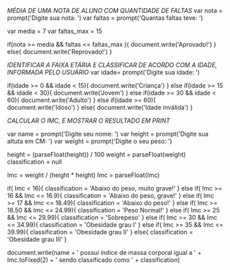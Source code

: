 *MÉDIA DE UMA NOTA DE ALUNO COM QUANTIDADE DE FALTAS*
var nota = prompt('Digite sua nota: ')
var faltas = prompt('Quantas faltas teve: ')

var media = 7
var faltas_max = 15

if(nota >= media && faltas <= faltas_max ){
    document.write('Aprovado!')
} else{
    document.write('Reprovado!')
}

*IDENTIFICAR A FAIXA ETÁRIA E CLASSIFICAR DE ACORDO COM A IDADE, INFORMADA PELO USUÁRIO*
var idade= prompt('Digite sua idade: ')

if(idade >= 0 && idade < 15){
document.write('Criança')
}
else if(idade >= 15 && idade < 30){
document.write('Jovem')
}
else if(idade >= 30 && idade < 60){
document.write('Adulto')
}
else if(idade >= 60){
document.write('Idoso')
}
else{
document.write('Idade inválida')
}

*CALCULAR O IMC, E MOSTRAR O RESULTADO EM PRINT*    

var name = prompt('Digite seu nome: ')
var height = prompt('Digite sua altuta em CM: ')
var weight = prompt('Digite o seu peso:  ')

height = (parseFloat(height)) / 100
weight = parseFloat(weight)
classification = null

Imc = weight / (height * height)
Imc = parseFloat(Imc)

if( Imc < 16){
    classification = 'Abaixo do peso, muito grave!'
}
else if( Imc >= 16 && Imc <= 16.9){
    classification = 'Abaixo do peso, grave!'
}
else if( Imc >= 17 && Imc <= 18.49){
    classification = 'Abaixo do peso!'
}
else if( Imc >= 18.50 && Imc <= 24.99){
    classification = 'Peso Normal!'
}
else if( Imc >= 25 && Imc <= 29.99){
    classification = 'Sobrepeso'
}
else if( Imc >= 30 && Imc <= 34.99){
    classification = 'Obesidade grau I'
}
else if( Imc >= 35 && Imc <= 39.99){
    classification = 'Obesidade grau II'
}
else{
        classification = 'Obesidade grau III'
}

document.write(name + ' possui índice de massa corporal igual a ' + Imc.toFixed(2) + ' sendo classificado como ' + classification)